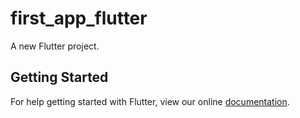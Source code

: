 # first_app_flutter

A new Flutter project.

## Getting Started

For help getting started with Flutter, view our online
[documentation](https://flutter.io/).
